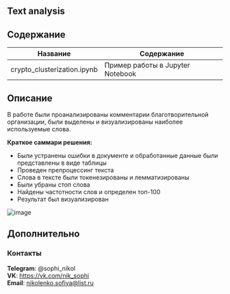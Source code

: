 ## Text analysis


## Содержание 

| Название | Содержание | 
|----------------|----------------|
| crypto_clusterization.ipynb | Пример работы в Jupyter Notebook |


## Описание

В работе были проанализированы комментарии благотворительной организации, были выделены и визуализированы наиболее используемые слова. 

**Краткое саммари решения:**
- Были устранены ошибки в документе и обработанные данные были представлены в виде таблицы
- Проведен препроцессинг текста
- Слова в тексте были токенезированы и лемматизированы
- Были убраны стоп слова
- Найдены частотности слов и определен топ-100
- Результат был визуализирован

![image](https://user-images.githubusercontent.com/75318962/182834956-a1e719db-a2b0-406e-89a8-1d436605b232.png)



## Дополнительно

  

###                                                                    Контакты


  **Telegram**: @sophi_nikol\
  **VK**: https://vk.com/nik_sophi \
  **Email**: nikolenko.sofiya@list.ru 
  
